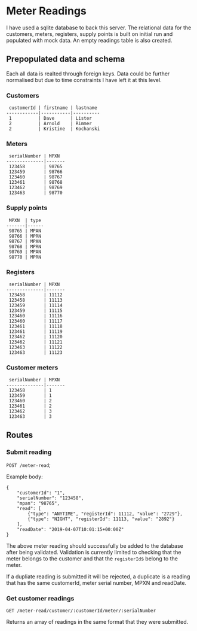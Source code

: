 # Meter Readings

I have used a sqlite database to back this server. The relational data for the customers, meters, registers, supply points is built on initial run and populated with mock data. An empty readings table is also created.

## Prepopulated data and schema

Each all data is realted through foreign keys. Data could be further normalised but due to time constraints I have left it at this level.

### Customers
```
 customerId | firstname | lastname
------------|-----------|----------
 1          | Dave      | Lister
 2          | Arnold    | Rimmer
 2          | Kristine  | Kochanski
```

### Meters
```
 serialNumber | MPXN
--------------|-------
 123458       | 98765
 123459       | 98766
 123460       | 98767
 123461       | 98768
 123462       | 98769
 123463       | 98770
```

### Supply points
```
 MPXN  | type
-------|------
 98765 | MPAN 
 98766 | MPRN
 98767 | MPAN
 98768 | MPRN
 98769 | MPAN
 98770 | MPRN
```


### Registers
```
 serialNumber | MPXN
--------------|-------
 123458       | 11112
 123458       | 11113
 123459       | 11114
 123459       | 11115
 123460       | 11116
 123460       | 11117
 123461       | 11118
 123461       | 11119
 123462       | 11120
 123462       | 11121
 123463       | 11122
 123463       | 11123
```

### Customer meters
```
 serialNumber | MPXN
--------------|-------
 123458       | 1
 123459       | 1
 123460       | 2
 123461       | 2
 123462       | 3
 123463       | 3
```

## Routes

### Submit reading

`POST /meter-read`;

Example body:

```
{
    "customerId": "1",
    "serialNumber": "123458",
    "mpan": "98765",
    "read": [
        {"type": "ANYTIME", "registerId": 11112, "value": "2729"},
        {"type": "NIGHT", "registerId": 11113, "value": "2892"}
    ],
    "readDate": "2019-04-07T10:01:15+00:00Z"
}
```

The above meter reading should successfully be added to the database after being validated. Validation is currently limited to checking that the meter belongs to the customer and that the `registerId`s belong to the meter.

If a dupliate reading is submitted it will be rejected, a duplicate is a reading that has the same customerId, meter serial number, MPXN and readDate.

### Get customer readings

`GET /meter-read/customer/:customerId/meter/:serialNumber`

Returns an array of readings in the same format that they were submitted.